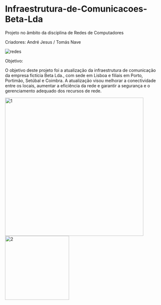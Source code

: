# Infraestrutura-de-Comunicacoes-Beta-Lda

Projeto no âmbito da disciplina de Redes de Computadores

Criadores: André Jesus / Tomás Nave

![redes](https://github.com/user-attachments/assets/311b0bb0-d884-4b27-89bb-65583bcb1c2f)

Objetivo:

O objetivo deste projeto foi a atualização da infraestrutura de comunicação da empresa fictícia Beta Lda., com sede em Lisboa e filiais em Porto, Portimão, Setúbal e Coimbra. A atualização visou melhorar a conectividade entre os locais, aumentar a eficiência da rede e garantir a segurança e o gerenciamento adequado dos recursos de rede.

<img width="456" alt="1" src="https://github.com/user-attachments/assets/b376cdfc-c77c-4053-a9e8-08c035a9f630">


<img width="211" alt="2" src="https://github.com/user-attachments/assets/2650ed8f-e10e-41eb-bc8a-7c0f922dd29b">

